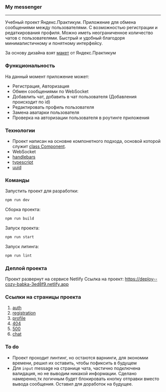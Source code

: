 ### My messenger
---
Учебный проект Яндекс.Практикум. Приложение для обмена сообщениями между пользователями. С возможностью регистрации и редаткирования профиля. Можно иметь неограниченное количество чатов с пользователями. Быстрый и удобный благодоря минималистичному и понятному интерфейсу.

За основу дизайна взят [макет](https://www.figma.com/file/Xvi8XumEhUEl80RTlRkLCb/Chat_external_link-(Copy)?node-id=0%3A1&mode=dev) от Яндекс.Практикум 

### Функциональность 
На данный момент приложение может:
+ Регистрация, Авторизация
+ Обмен сообщениями по WebSocket 
+ Добавлить чат, добавить в чат пользователя (Добавления происходит по id)
+ Редактировать профиль пользователя 
+ Замена аватарки пользователя
+ Проверка на авторизации пользователя в роутинге приложения

### Технологии
+ Проект написан на основне компонетного подхода, основой которой служит [class Component](https://github.com/Glazoff/middle.messenger.praktikum.yandex/tree/sprint_2/src/service/Component).
+ WebSocket
+ [handlebars](https://github.com/handlebars-lang/handlebars.js)
+ [typescript](https://www.typescriptlang.org)
+ [uuid](https://github.com/uuidjs/uuid)

### Команды 
Запустить проект для разработки:
```bash
npm run dev
```

Сборка проекта:
```bash
npm run build
```

Запуск проекта:
```bash
npm run start
```

Запуск литинга:
```bash
npm run lint
```

### Деплой проекта
Проект развернут на сервисе Netlify
Ссылка на проект: https://deploy--cozy-babka-3ed8f9.netlify.app

### Ссылки на страницы проекта 

1. [auth](https://deploy--cozy-babka-3ed8f9.netlify.app/auth)
2. [registration](https://deploy--cozy-babka-3ed8f9.netlify.app/registration)
3. [profile](https://deploy--cozy-babka-3ed8f9.netlify.app/profile)
4. [404](https://deploy--cozy-babka-3ed8f9.netlify.app/404)
5. [500](https://deploy--cozy-babka-3ed8f9.netlify.app/500)
6. [chat](https://deploy--cozy-babka-3ed8f9.netlify.app/chat)

### To do
+ Проект проходит линтинг, но остаются варнинги, для экономии времени, решил их оставить, чтобы пофиксить в будущем
+ Для `input` message на странице чата, частично подключена валидация, но не выводим никакой информации. Сделано намеренно,тк логичным будет блокировать кнопку отправки вместо вывода сообщения. Оставил для доработок на будущее.
